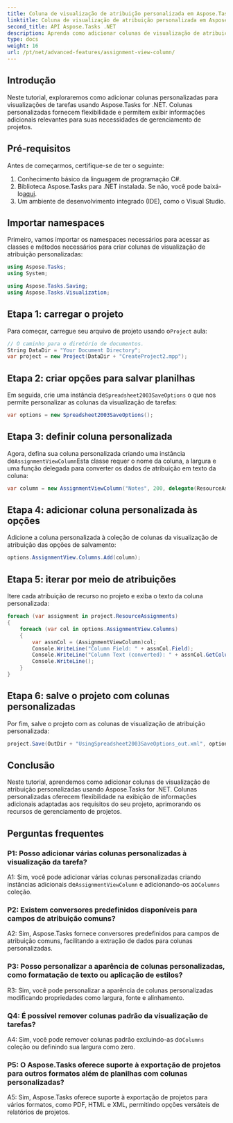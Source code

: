 ```yaml
---
title: Coluna de visualização de atribuição personalizada em Aspose.Tasks
linktitle: Coluna de visualização de atribuição personalizada em Aspose.Tasks
second_title: API Aspose.Tasks .NET
description: Aprenda como adicionar colunas de visualização de atribuição personalizadas em Aspose.Tasks for .NET para aprimorar os recursos de gerenciamento de projetos.
type: docs
weight: 16
url: /pt/net/advanced-features/assignment-view-column/
---
```

## Introdução

Neste tutorial, exploraremos como adicionar colunas personalizadas para visualizações de tarefas usando Aspose.Tasks for .NET. Colunas personalizadas fornecem flexibilidade e permitem exibir informações adicionais relevantes para suas necessidades de gerenciamento de projetos.

## Pré-requisitos

Antes de começarmos, certifique-se de ter o seguinte:

1. Conhecimento básico da linguagem de programação C#.
2.  Biblioteca Aspose.Tasks para .NET instalada. Se não, você pode baixá-lo[aqui](https://releases.aspose.com/tasks/net/).
3. Um ambiente de desenvolvimento integrado (IDE), como o Visual Studio.

## Importar namespaces

Primeiro, vamos importar os namespaces necessários para acessar as classes e métodos necessários para criar colunas de visualização de atribuição personalizadas:

```csharp
using Aspose.Tasks;
using System;

using Aspose.Tasks.Saving;
using Aspose.Tasks.Visualization;

```

## Etapa 1: carregar o projeto

 Para começar, carregue seu arquivo de projeto usando o`Project` aula:

```csharp
// O caminho para o diretório de documentos.
String DataDir = "Your Document Directory";
var project = new Project(DataDir + "CreateProject2.mpp");
```

## Etapa 2: criar opções para salvar planilhas

 Em seguida, crie uma instância de`Spreadsheet2003SaveOptions` o que nos permite personalizar as colunas da visualização de tarefas:

```csharp
var options = new Spreadsheet2003SaveOptions();
```

## Etapa 3: definir coluna personalizada

 Agora, defina sua coluna personalizada criando uma instância de`AssignmentViewColumn`Esta classe requer o nome da coluna, a largura e uma função delegada para converter os dados de atribuição em texto da coluna:

```csharp
var column = new AssignmentViewColumn("Notes", 200, delegate(ResourceAssignment assignment) { return assignment.Get(Asn.NotesText); });
```

## Etapa 4: adicionar coluna personalizada às opções

Adicione a coluna personalizada à coleção de colunas da visualização de atribuição das opções de salvamento:

```csharp
options.AssignmentView.Columns.Add(column);
```

## Etapa 5: iterar por meio de atribuições

Itere cada atribuição de recurso no projeto e exiba o texto da coluna personalizada:

```csharp
foreach (var assignment in project.ResourceAssignments)
{
    foreach (var col in options.AssignmentView.Columns)
    {
        var assnCol = (AssignmentViewColumn)col;
        Console.WriteLine("Column Field: " + assnCol.Field);
        Console.WriteLine("Column Text (converted): " + assnCol.GetColumnText(assignment));
        Console.WriteLine();
    }
}
```

## Etapa 6: salve o projeto com colunas personalizadas

Por fim, salve o projeto com as colunas de visualização de atribuição personalizada:

```csharp
project.Save(OutDir + "UsingSpreadsheet2003SaveOptions_out.xml", options);
```

## Conclusão

Neste tutorial, aprendemos como adicionar colunas de visualização de atribuição personalizadas usando Aspose.Tasks for .NET. Colunas personalizadas oferecem flexibilidade na exibição de informações adicionais adaptadas aos requisitos do seu projeto, aprimorando os recursos de gerenciamento de projetos.

## Perguntas frequentes

### P1: Posso adicionar várias colunas personalizadas à visualização da tarefa?

 A1: Sim, você pode adicionar várias colunas personalizadas criando instâncias adicionais de`AssignmentViewColumn` e adicionando-os ao`Columns` coleção.

### P2: Existem conversores predefinidos disponíveis para campos de atribuição comuns?

A2: Sim, Aspose.Tasks fornece conversores predefinidos para campos de atribuição comuns, facilitando a extração de dados para colunas personalizadas.

### P3: Posso personalizar a aparência de colunas personalizadas, como formatação de texto ou aplicação de estilos?

R3: Sim, você pode personalizar a aparência de colunas personalizadas modificando propriedades como largura, fonte e alinhamento.

### Q4: É possível remover colunas padrão da visualização de tarefas?

 A4: Sim, você pode remover colunas padrão excluindo-as do`Columns` coleção ou definindo sua largura como zero.

### P5: O Aspose.Tasks oferece suporte à exportação de projetos para outros formatos além de planilhas com colunas personalizadas?

A5: Sim, Aspose.Tasks oferece suporte à exportação de projetos para vários formatos, como PDF, HTML e XML, permitindo opções versáteis de relatórios de projetos.